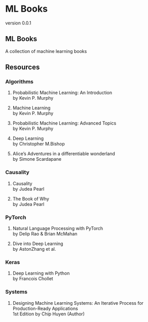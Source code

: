 # ML Books


version 0.0.1

## ML Books

A collection of machine learning books


## Resources 

### Algorithms

1. Probabilistic Machine Learning: An Introduction  
   by Kevin P. Murphy

2. Machine Learning  
   by Kevin P. Murphy

3. Probabilistic Machine Learning: Advanced Topics  
   by Kevin P. Murphy


4. Deep Learning  
   by Christopher M.Bishop
   
5. Alice’s Adventures in a differentiable wonderland  
   by Simone Scardapane

### Causality  
1. Causality  
   by Judea Pearl

2. The Book of Why  
   by Judea Pearl
   

### PyTorch

1. Natural Language Processing with PyTorch  
   by Delip Rao & Brian McMahan

2. Dive into Deep Learning  
   by AstonZhang et al.

### Keras
1. Deep Learning with Python  
   by Francois Chollet

### Systems

1. Designing Machine Learning Systems: An Iterative Process for Production-Ready Applications  
   1st Edition
   by Chip Huyen (Author)





